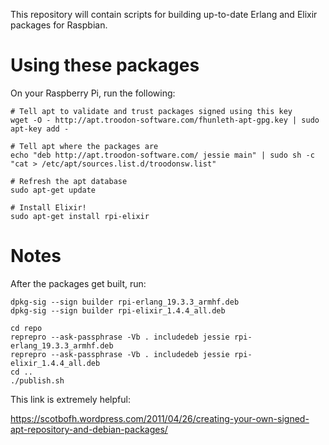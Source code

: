 This repository will contain scripts for building up-to-date Erlang and Elixir
packages for Raspbian.

# Using these packages

On your Raspberry Pi, run the following:

```
# Tell apt to validate and trust packages signed using this key
wget -O - http://apt.troodon-software.com/fhunleth-apt-gpg.key | sudo apt-key add -

# Tell apt where the packages are
echo "deb http://apt.troodon-software.com/ jessie main" | sudo sh -c "cat > /etc/apt/sources.list.d/troodonsw.list"

# Refresh the apt database
sudo apt-get update

# Install Elixir!
sudo apt-get install rpi-elixir
```

# Notes

After the packages get built, run:

```
dpkg-sig --sign builder rpi-erlang_19.3.3_armhf.deb
dpkg-sig --sign builder rpi-elixir_1.4.4_all.deb

cd repo
reprepro --ask-passphrase -Vb . includedeb jessie rpi-erlang_19.3.3_armhf.deb
reprepro --ask-passphrase -Vb . includedeb jessie rpi-elixir_1.4.4_all.deb
cd ..
./publish.sh
```

This link is extremely helpful:

https://scotbofh.wordpress.com/2011/04/26/creating-your-own-signed-apt-repository-and-debian-packages/

